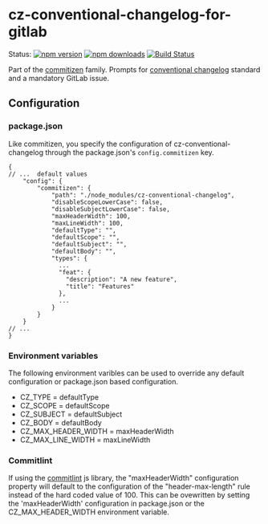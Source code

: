 # cz-conventional-changelog-for-gitlab

Status:
[![npm version](https://img.shields.io/npm/v/cz-conventional-changelog-for-gitlab.svg?style=flat-square)](https://www.npmjs.org/package/cz-conventional-changelog-for-gitlab)
[![npm downloads](https://img.shields.io/npm/dm/cz-conventional-changelog-for-gitlab.svg?style=flat-square)](http://npm-stat.com/charts.html?package=cz-conventional-changelog&from=2021-05-26)
[![Build Status](https://img.shields.io/travis/utkusakil/cz-conventional-changelog-for-gitlab.svg?style=flat-square)](https://travis-ci.com/utkusakil/cz-conventional-changelog-for-gitlab)

Part of the [commitizen](https://github.com/commitizen/cz-cli) family. Prompts for [conventional changelog](https://github.com/conventional-changelog/conventional-changelog) standard and a mandatory GitLab issue.

## Configuration

### package.json

Like commitizen, you specify the configuration of cz-conventional-changelog through the package.json's `config.commitizen` key.

```json5
{
// ...  default values
    "config": {
        "commitizen": {
            "path": "./node_modules/cz-conventional-changelog",
            "disableScopeLowerCase": false,
            "disableSubjectLowerCase": false,
            "maxHeaderWidth": 100,
            "maxLineWidth": 100,
            "defaultType": "",
            "defaultScope": "",
            "defaultSubject": "",
            "defaultBody": "",
            "types": {
              ...
              "feat": {
                "description": "A new feature",
                "title": "Features"
              },
              ...
            }
        }
    }
// ...
}
```

### Environment variables

The following environment varibles can be used to override any default configuration or package.json based configuration.

* CZ_TYPE = defaultType
* CZ_SCOPE = defaultScope
* CZ_SUBJECT = defaultSubject
* CZ_BODY = defaultBody
* CZ_MAX_HEADER_WIDTH = maxHeaderWidth
* CZ_MAX_LINE_WIDTH = maxLineWidth

### Commitlint

If using the [commitlint](https://github.com/conventional-changelog/commitlint) js library, the "maxHeaderWidth" configuration property will default to the configuration of the "header-max-length" rule instead of the hard coded value of 100.  This can be ovewritten by setting the 'maxHeaderWidth' configuration in package.json or the CZ_MAX_HEADER_WIDTH environment variable.
